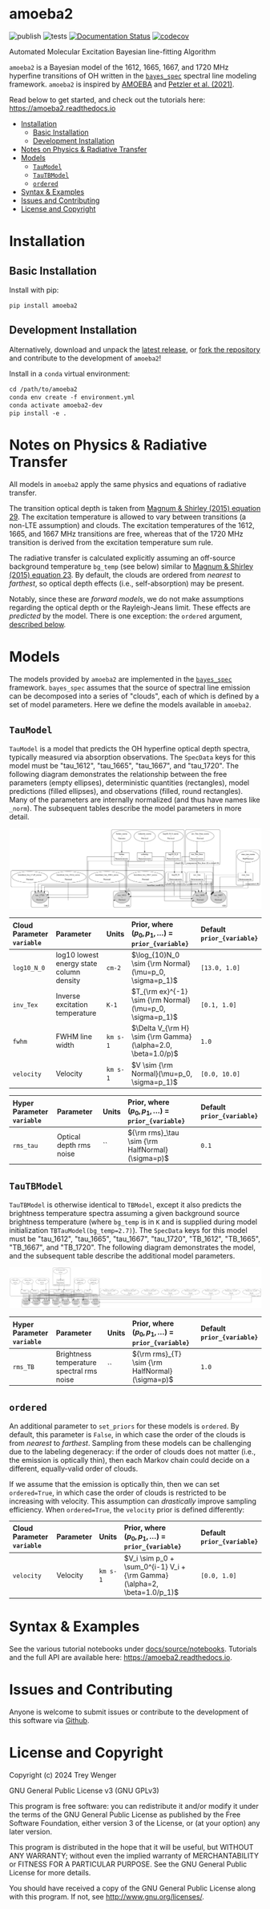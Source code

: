 # amoeba2 <!-- omit in toc -->

![publish](https://github.com/tvwenger/amoeba2/actions/workflows/publish.yml/badge.svg)
![tests](https://github.com/tvwenger/amoeba2/actions/workflows/tests.yml/badge.svg)
[![Documentation Status](https://readthedocs.org/projects/amoeba2/badge/?version=latest)](https://amoeba2.readthedocs.io/en/latest/?badge=latest)
[![codecov](https://codecov.io/gh/tvwenger/amoeba2/graph/badge.svg?token=QCDHJB3KWR)](https://codecov.io/gh/tvwenger/amoeba2)

Automated Molecular Excitation Bayesian line-fitting Algorithm

`amoeba2` is a Bayesian model of the 1612, 1665, 1667, and 1720 MHz hyperfine transitions of OH written in the [`bayes_spec`](https://github.com/tvwenger/bayes_spec) spectral line modeling framework. `amoeba2` is inspired by [AMOEBA](https://github.com/AnitaPetzler/AMOEBA) and [Petzler et al. (2021)](https://iopscience.iop.org/article/10.3847/1538-4357/ac2f42).

Read below to get started, and check out the tutorials here: https://amoeba2.readthedocs.io

- [Installation](#installation)
  - [Basic Installation](#basic-installation)
  - [Development Installation](#development-installation)
- [Notes on Physics \& Radiative Transfer](#notes-on-physics--radiative-transfer)
- [Models](#models)
  - [`TauModel`](#taumodel)
  - [`TauTBModel`](#tautbmodel)
  - [`ordered`](#ordered)
- [Syntax \& Examples](#syntax--examples)
- [Issues and Contributing](#issues-and-contributing)
- [License and Copyright](#license-and-copyright)


# Installation

## Basic Installation

Install with pip:
```
pip install amoeba2
```

## Development Installation

Alternatively, download and unpack the [latest release](https://github.com/tvwenger/amoeba2/releases/latest), or [fork the repository](https://docs.github.com/en/pull-requests/collaborating-with-pull-requests/working-with-forks/fork-a-repo) and contribute to the development of `amoeba2`!

Install in a `conda` virtual environment:
```
cd /path/to/amoeba2
conda env create -f environment.yml
conda activate amoeba2-dev
pip install -e .
```

# Notes on Physics & Radiative Transfer

All models in `amoeba2` apply the same physics and equations of radiative transfer. 

The transition optical depth is taken from [Magnum & Shirley (2015) equation 29](https://ui.adsabs.harvard.edu/abs/2015PASP..127..266M/abstract). The excitation temperature is allowed to vary between transitions (a non-LTE assumption) and clouds. The excitation temperatures of the 1612, 1665, and 1667 MHz transitions are free, whereas that of the 1720 MHz transition is derived from the excitation temperature sum rule.

The radiative transfer is calculated explicitly assuming an off-source background temperature `bg_temp` (see below) similar to [Magnum & Shirley (2015) equation 23](https://ui.adsabs.harvard.edu/abs/2015PASP..127..266M/abstract). By default, the clouds are ordered from *nearest* to *farthest*, so optical depth effects (i.e., self-absorption) may be present.

Notably, since these are *forward models*, we do not make assumptions regarding the optical depth or the Rayleigh-Jeans limit. These effects are *predicted* by the model. There is one exception: the `ordered` argument, [described below](#ordered).

# Models

The models provided by `amoeba2` are implemented in the [`bayes_spec`](https://github.com/tvwenger/bayes_spec) framework. `bayes_spec` assumes that the source of spectral line emission can be decomposed into a series of "clouds", each of which is defined by a set of model parameters. Here we define the models available in `amoeba2`.

## `TauModel`

`TauModel` is a model that predicts the OH hyperfine optical depth spectra, typically measured via absorption observations. The `SpecData` keys for this model must be "tau_1612", "tau_1665", "tau_1667", and "tau_1720". The following diagram demonstrates the relationship between the free parameters (empty ellipses), deterministic quantities (rectangles), model predictions (filled ellipses), and observations (filled, round rectangles). Many of the parameters are internally normalized (and thus have names like `_norm`). The subsequent tables describe the model parameters in more detail.

![tau model graph](docs/source/notebooks/tau_model.png)

| Cloud Parameter<br>`variable` | Parameter                                | Units    | Prior, where<br>($p_0, p_1, \dots$) = `prior_{variable}`     | Default<br>`prior_{variable}` |
| :---------------------------- | :--------------------------------------- | :------- | :----------------------------------------------------------- | :---------------------------- |
| `log10_N_0`                   | log10 lowest energy state column density | `cm-2`   | $\log_{10}N_0 \sim {\rm Normal}(\mu=p_0, \sigma=p_1)$        | `[13.0, 1.0]`                 |
| `inv_Tex`                     | Inverse excitation temperature           | `K-1`    | $T_{\rm ex}^{-1} \sim {\rm Normal}(\mu=p_0, \sigma=p_1)$     | `[0.1, 1.0]`                  |
| `fwhm`                        | FWHM line width                          | `km s-1` | $\Delta V_{\rm H} \sim {\rm Gamma}(\alpha=2.0, \beta=1.0/p)$ | `1.0`                         |  |
| `velocity`                    | Velocity                                 | `km s-1` | $V \sim {\rm Normal}(\mu=p_0, \sigma=p_1)$                   | `[0.0, 10.0]`                 |

| Hyper Parameter<br>`variable` | Parameter               | Units | Prior, where<br>($p_0, p_1, \dots$) = `prior_{variable}` | Default<br>`prior_{variable}` |
| :---------------------------- | :---------------------- | :---- | :------------------------------------------------------- | :---------------------------- |
| `rms_tau`                     | Optical depth rms noise | ``    | ${\rm rms}_\tau \sim {\rm HalfNormal}(\sigma=p)$         | `0.1`                         |

## `TauTBModel`

`TauTBModel` is otherwise identical to `TBModel`, except it also predicts the brightness temperature spectra assuming a given background source brightness temperature (where `bg_temp` is in `K` and is supplied during model initialization `TBTauModel(bg_temp=2.7)`). The `SpecData` keys for this model must be "tau_1612", "tau_1665", "tau_1667", "tau_1720", "TB_1612", "TB_1665", "TB_1667", and "TB_1720". The following diagram demonstrates the model, and the subsequent table describe the additional model parameters.

![tau model graph](docs/source/notebooks/tb_tau_model.png)

| Hyper Parameter<br>`variable` | Parameter                                 | Units | Prior, where<br>($p_0, p_1, \dots$) = `prior_{variable}` | Default<br>`prior_{variable}` |
| :---------------------------- | :---------------------------------------- | :---- | :------------------------------------------------------- | :---------------------------- |
| `rms_TB`                      | Brightness temperature spectral rms noise | ``    | ${\rm rms}_{T} \sim {\rm HalfNormal}(\sigma=p)$          | `1.0`                         |


## `ordered`

An additional parameter to `set_priors` for these models is `ordered`. By default, this parameter is `False`, in which case the order of the clouds is from *nearest* to *farthest*. Sampling from these models can be challenging due to the labeling degeneracy: if the order of clouds does not matter (i.e., the emission is optically thin), then each Markov chain could decide on a different, equally-valid order of clouds.

If we assume that the emission is optically thin, then we can set `ordered=True`, in which case the order of clouds is restricted to be increasing with velocity. This assumption can *drastically* improve sampling efficiency. When `ordered=True`, the `velocity` prior is defined differently:

| Cloud Parameter<br>`variable` | Parameter | Units    | Prior, where<br>($p_0, p_1, \dots$) = `prior_{variable}`                 | Default<br>`prior_{variable}` |
| :---------------------------- | :-------- | :------- | :----------------------------------------------------------------------- | :---------------------------- |
| `velocity`                    | Velocity  | `km s-1` | $V_i \sim p_0 + \sum_0^{i-1} V_i + {\rm Gamma}(\alpha=2, \beta=1.0/p_1)$ | `[0.0, 1.0]`                  |

# Syntax & Examples

See the various tutorial notebooks under [docs/source/notebooks](https://github.com/tvwenger/amoeba2/tree/main/docs/source/notebooks). Tutorials and the full API are available here: https://amoeba2.readthedocs.io.

# Issues and Contributing

Anyone is welcome to submit issues or contribute to the development of this software via [Github](https://github.com/tvwenger/amoeba2).

# License and Copyright

Copyright (c) 2024 Trey Wenger

GNU General Public License v3 (GNU GPLv3)

This program is free software: you can redistribute it and/or modify
it under the terms of the GNU General Public License as published
by the Free Software Foundation, either version 3 of the License,
or (at your option) any later version.

This program is distributed in the hope that it will be useful,
but WITHOUT ANY WARRANTY; without even the implied warranty of
MERCHANTABILITY or FITNESS FOR A PARTICULAR PURPOSE.  See the
GNU General Public License for more details.

You should have received a copy of the GNU General Public License
along with this program.  If not, see <http://www.gnu.org/licenses/>.